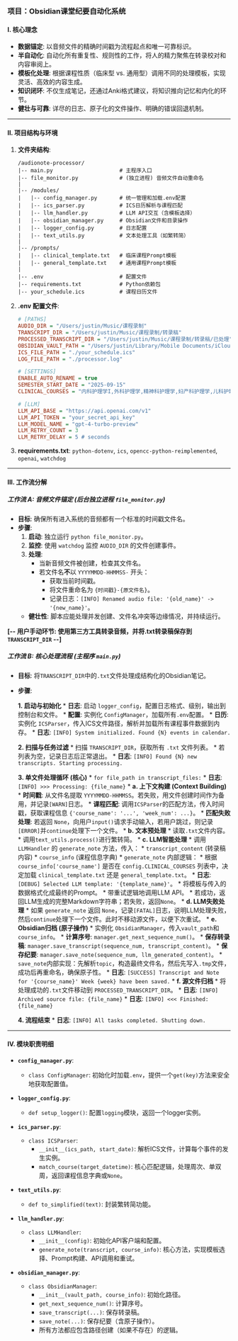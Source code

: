 ### **项目：Obsidian课堂纪要自动化系统**

#### **I. 核心理念**

*   **数据锚定**: 以音频文件的精确时间戳为流程起点和唯一可靠标识。
*   **半自动化**: 自动化所有重复性、规则性的工作，将人的精力聚焦在转录校对和内容审阅上。
*   **模板化处理**: 根据课程性质（临床型 vs. 通用型）调用不同的处理模板，实现灵活、高效的内容生成。
*   **知识闭环**: 不仅生成笔记，还通过Anki格式建议，将知识推向记忆和内化的环节。
*   **健壮与可靠**: 详尽的日志、原子化的文件操作、明确的错误回退机制。

---

#### **II. 项目结构与环境**

1.  **文件夹结构**:
    ```
    /audionote-processor/
    |-- main.py                     # 主程序入口
    |-- file_monitor.py             # (独立进程) 音频文件自动重命名
    |
    |-- /modules/
    |   |-- config_manager.py       # 统一管理和加载.env配置
    |   |-- ics_parser.py           # ICS日历解析与课程匹配
    |   |-- llm_handler.py          # LLM API交互（含模板选择）
    |   |-- obsidian_manager.py     # Obsidian文件和目录操作
    |   |-- logger_config.py        # 日志配置
    |   |-- text_utils.py           # 文本处理工具（如繁转简）
    |
    |-- /prompts/
    |   |-- clinical_template.txt   # 临床课程Prompt模板
    |   |-- general_template.txt    # 通用课程Prompt模板
    |
    |-- .env                        # 配置文件
    |-- requirements.txt            # Python依赖包
    |-- your_schedule.ics           # 课程日历文件
    ```

2.  **.env 配置文件**:
    ```ini
    # [PATHS]
    AUDIO_DIR = "/Users/justin/Music/课程录制"
    TRANSCRIPT_DIR = "/Users/justin/Music/课程录制/转录稿"
    PROCESSED_TRANSCRIPT_DIR = "/Users/justin/Music/课程录制/转录稿/已处理"
    OBSIDIAN_VAULT_PATH = "/Users/justin/Library/Mobile Documents/iCloud~md~obsidian/Documents/Cloud Vault"
    ICS_FILE_PATH = "./your_schedule.ics"
    LOG_FILE_PATH = "./processor.log"

    # [SETTINGS]
    ENABLE_AUTO_RENAME = true
    SEMESTER_START_DATE = "2025-09-15"
    CLINICAL_COURSES = "内科护理学I,外科护理学,精神科护理学,妇产科护理学,儿科护理学" # 逗号分隔

    # [LLM]
    LLM_API_BASE = "https://api.openai.com/v1"
    LLM_API_TOKEN = "your_secret_api_key"
    LLM_MODEL_NAME = "gpt-4-turbo-preview"
    LLM_RETRY_COUNT = 3
    LLM_RETRY_DELAY = 5 # seconds
    ```

3.  **requirements.txt**: `python-dotenv`, `ics`, `opencc-python-reimplemented`, `openai`, `watchdog`

---

#### **III. 工作流分解**

##### **工作流 A: 音频文件锚定 (后台独立进程 `file_monitor.py`)**

*   **目标**: 确保所有进入系统的音频都有一个标准的时间戳文件名。
*   **步骤**:
    1.  **启动**: 独立运行 `python file_monitor.py`。
    2.  **监控**: 使用 `watchdog` 监控 `AUDIO_DIR` 的文件创建事件。
    3.  **处理**:
        *   当新音频文件被创建，检查其文件名。
        *   若文件名**不**以 `YYYYMMDD-HHMMSS-` 开头：
            *   获取当前时间戳。
            *   将文件重命名为 `{时间戳}-{原文件名}`。
            *   记录日志：`[INFO] Renamed audio file: '{old_name}' -> '{new_name}'`。
    *   **健壮性**: 脚本应能处理并发创建、文件名冲突等边缘情况，并持续运行。

**[-- 用户手动环节: 使用第三方工具转录音频，并将.txt转录稿保存到 `TRANSCRIPT_DIR` --]**

##### **工作流 B: 核心处理流程 (主程序 `main.py`)**

*   **目标**: 将`TRANSCRIPT_DIR`中的`.txt`文件处理成结构化的Obsidian笔记。
*   **步骤**:

    **1. 启动与初始化**
        *   **日志**: 启动 `logger_config`，配置日志格式、级别，输出到控制台和文件。
        *   **配置**: 实例化 `ConfigManager`，加载所有`.env`配置。
        *   **日历**: 实例化 `ICSParser`，传入ICS文件路径，解析并加载所有课程事件数据到内存。
        *   **日志**: `[INFO] System initialized. Found {N} events in calendar.`

    **2. 扫描与任务过滤**
        *   扫描 `TRANSCRIPT_DIR`，获取所有 `.txt` 文件列表。
        *   若列表为空，记录日志后正常退出。
        *   **日志**: `[INFO] Found {N} new transcripts. Starting processing.`

    **3. 单文件处理循环 (核心)**
        *   `for file_path in transcript_files:`
            *   **日志**: `[INFO] >>> Processing: {file_name}`
            *   **a. 上下文构建 (Context Building)**
                *   **时间戳**: 从文件名提取 `YYYYMMDD-HHMMSS`。若失败，用文件创建时间作为备用，并记录`[WARN]`日志。
                *   **课程匹配**: 调用`ICSParser`的匹配方法，传入时间戳，获取课程信息 `{'course_name': '...', 'week_num': ...}`。
                *   **匹配失败处理**: 若返回 `None`，向用户`input()`请求手动输入，若用户跳过，则记录`[ERROR]`并`continue`处理下一个文件。
            *   **b. 文本预处理**
                *   读取`.txt`文件内容。
                *   调用`text_utils.process()`进行繁转简。
            *   **c. LLM智能处理**
                *   调用 `LLMHandler` 的 `generate_note` 方法，传入：
                    *   `transcript_content` (转录稿内容)
                    *   `course_info` (课程信息字典)
                *   `generate_note` 内部逻辑：
                    *   根据 `course_info['course_name']` 是否在 `config.CLINICAL_COURSES` 列表中，决定加载 `clinical_template.txt` 还是 `general_template.txt`。
                    *   **日志**: `[DEBUG] Selected LLM template: '{template_name}'`。
                    *   将模板与传入的数据格式化成最终的Prompt。
                    *   带重试逻辑地调用LLM API。
                    *   若成功，返回LLM生成的完整Markdown字符串；若失败，返回`None`。
            *   **d. LLM失败处理**
                *   如果 `generate_note` 返回 `None`，记录`[FATAL]`日志，说明LLM处理失败，然后`continue`处理下一个文件。此时不移动源文件，以便下次重试。
            *   **e. Obsidian归档 (原子操作)**
                *   实例化 `ObsidianManager`，传入`vault_path`和`course_info`。
                *   **计算序号**: `manager.get_next_sequence_num()`。
                *   **保存转录稿**: `manager.save_transcript(sequence_num, transcript_content)`。
                *   **保存纪要**: `manager.save_note(sequence_num, llm_generated_content)`。
                    *   `save_note`内部实现：先解析`topic`，构造最终文件名，然后先写入`.tmp`文件，成功后再重命名，确保原子性。
                *   **日志**: `[SUCCESS] Transcript and Note for '{course_name}' Week {week} have been saved.`
            *   **f. 源文件归档**
                *   将处理成功的`.txt`文件移动到 `PROCESSED_TRANSCRIPT_DIR`。
                *   **日志**: `[INFO] Archived source file: {file_name}`
            *   **日志**: `[INFO] <<< Finished: {file_name}`

    **4. 流程结束**
        *   **日志**: `[INFO] All tasks completed. Shutting down.`

---

#### **IV. 模块职责明细**

*   **`config_manager.py`**:
    *   `class ConfigManager`: 初始化时加载`.env`，提供一个`get(key)`方法来安全地获取配置值。

*   **`logger_config.py`**:
    *   `def setup_logger()`: 配置`logging`模块，返回一个logger实例。

*   **`ics_parser.py`**:
    *   `class ICSParser`:
        *   `__init__(ics_path, start_date)`: 解析ICS文件，计算每个事件的发生实例。
        *   `match_course(target_datetime)`: 核心匹配逻辑，处理周次、单双周，返回课程信息字典或`None`。

*   **`text_utils.py`**:
    *   `def to_simplified(text)`: 封装繁转简功能。

*   **`llm_handler.py`**:
    *   `class LLMHandler`:
        *   `__init__(config)`: 初始化API客户端和配置。
        *   `generate_note(transcript, course_info)`: 核心方法，实现模板选择、Prompt构建、API调用和重试。

*   **`obsidian_manager.py`**:
    *   `class ObsidianManager`:
        *   `__init__(vault_path, course_info)`: 初始化路径。
        *   `get_next_sequence_num()`: 计算序号。
        *   `save_transcript(...)`: 保存转录稿。
        *   `save_note(...)`: 保存纪要（含原子操作）。
        *   所有方法都应包含路径创建（如果不存在）的逻辑。
